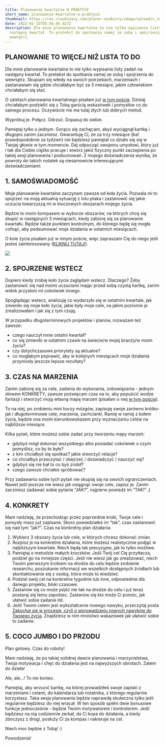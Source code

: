 ```yaml
---
title: Planowanie kwartalne W PRAKTYCE
short_name: planowanie-kwartalne-w-praktyce
thumbnail: https://res.cloudinary.com/planer-osobisty/image/upload/c_scale,f_auto,q_auto,w_1400/v1619503058/Grafika_do_tekst%C3%B3w_na_bloga_22_gmz8vz.png
date: 2022-02-15T05:56:45.027Z
description: Dla mnie planowanie kwartalne to nie tylko wypisanie listy zadań na
  następny kwartał. To pretekst do spotkania samej ze sobą i spojrzenia do
  wewnątrz.
---
```

## PLANOWANIE TO WIĘCEJ NIŻ LISTA TO DO

Dla mnie planowanie kwartalne to nie tylko wypisanie listy zadań na następny kwartał. To pretekst do spotkania samej ze sobą i spojrzenia do wewnątrz. Skupiam się wtedy na swoich potrzebach, marzeniach i zastanawiam się gdzie chciałabym być za 3 miesiące, jakim człowiekiem chciałabym się stać.

O zaletach planowania kwartalnego pisałam już [w tym poście](https://planerosobisty.pl/blog/planowanie-kwartalne-wprowadzenie). Dzisiaj chciałabym podzielić się z Tobą garścią wskazówek i pomysłów co do samego procesu. Oczywiście nie ma tutaj złych lub dobrych metod. 

Wypróbuj je. Połącz. Odrzuć. Dopasuj do siebie.

Pamiętaj tylko o jednym. Gorąco się zachęcam, abyś wyciągnął kartkę i długopis zanim zaczniesz. Gwarantuję Ci, że za trzy miesiące (ba! prawdopodobnie za tydzień) nie będziesz pamiętał co działo się się w Twojej głowie w tym momencie. Daj odpocząć swojemu umysłowi, który już i tak dla Ciebie ciężko pracuje i stwórz jakiś fizyczny punkt zaczepienia po takiej sesji planowania i podsumowań. Z mojego doświadczenia wynika, że powroty do takich notatek są niesamowicie interesującymi doświadczeniami.

## 1. SAMOŚWIADOMOŚĆ

Moje planowanie kwartalne zaczynam zawsze od koła życia. Pozwala mi to spojrzeć na moją aktualną sytuację z lotu ptaka i zastanowić się jakie uczucia towarzyszą mi w kluczowych obszarach mojego życia. 

Będzie to moim kompasem w wyborze obszarów, na których chcę się skupić w następnych 3 miesiącach, kiedy zabiorę się za planowanie kwartału. Będzie także punktem kontrolnym, do którego będę się mogła cofnąć, aby podsumować moje działania w ostatnich miesiącach. 

O kole życia pisałam już w innym poście, więc zapraszam Cię do niego jeśli jesteś zainteresowany ([KLIKNIJ TUTAJ!](https://planerosobisty.pl/blog/kolo-zycia)). 

![](https://res.cloudinary.com/planer-osobisty/image/upload/c_scale,f_auto,q_auto,w_1400/v1619430030/Grafika_do_tekst%C3%B3w_na_bloga_17_abvbck.png)

## 2. SPOJRZENIE WSTECZ

Dopiero kiedy zrobię koło życia zaglądam wstecz. Dlaczego? Żeby zastanowić się nad moimi uczuciami mając przed sobą czystą kartkę, zanim widok przysłoni mi cokolwiek innego. 

Spoglądając wstecz, analizuję co wydarzyło się w ostatnim kwartale, jak zmieniło się moje koło życia, jakie były moje cele, na jakim poziomie je zrealizowałam i jak się z tym czuję. 

W przypadku długoterminowych projektów i planów, rozważam też zawsze: 

* czego nauczył mnie ostatni kwartał? 
* co się zmieniło w ostatnim czasie na świecie/w mojej branży/w moim życiu?
* czy dotychczasowe priorytety są aktualne?
* co mogłabym poprawić, aby w kolejnych miesiącach moje działania przyniosły jeszcze lepsze rezultaty?

## 3. CZAS NA MARZENIA

Zanim zabiorę się za cele, zadania do wykonania, zobowiązania - jednym słowem KONKRETY, zawsze poświęcam czas na to, aby popuścić wodze fantazji i stworzyć moją własną mapę marzeń (pisałam o niej [w tym poście](https://planerosobisty.pl/blog/jak-wyznaczac-cele)). 

To na niej, po zrobieniu mini burzy mózgów, zapisuję swoje zarówno krótko- jak i długoterminowe cele, marzenia, zachcianki. Ramię w ramię z kołem życia, będzie ona moim kierunkowskazem przy wyznaczaniu celów na najbliższe miesiące. 

Kilka pytań, które możesz sobie zadać przy tworzeniu mapy marzeń:

* gdybyś mógł dokonać wszystkiego albo posiadać cokolwiek o czym pomyślisz, co by to było? 
* z kim chciałbyś się spotkać? jakie stworzyć relacje? 
* co chciałbyś przeczytać / obejrzeć / doświadczyć / nauczyć się?
* gdybyś się nie bał to co byś zrobił?
* czego zawsze chciałeś spróbować?

Przy zadawaniu sobie tych pytań nie skupiaj się na swoich ograniczeniach. Nawet jeśli jeszcze nie wiesz jak osiągnąć swoje cele, zapisz je. Zanim zaczniesz zadawać sobie pytanie “JAK?”, najpierw powiedz im “TAK!” ;)

## 4. KONKRETY

Mam nadzieję, że przechodząc przez poprzednie kroki, Twoje cele i pomysły masz już zapisane. Skoro powiedziałeś im “tak”, czas zastanowić się nad tym “jak?”. Czas na konkretny plan działania. 

1. Wybierz 3 obszary życia lub cele, w których chcesz dokonać zmian.
2. Rozpisz je na konkretne działania, które możesz realistycznie podjąć w najbliższym kwartale. Niech będą tak precyzyjne, jak to tylko możliwe.
3. Pamiętaj o metodzie małych kroczków. Jeśli Twój cel Cię przytłacza, podziel go na mniejsze części. Jeśli nie wiesz jak go zrealizować, niech Twoim pierwszym krokiem na drodze do celu będzie zrobienie researchu, poszukanie informacji we wszelkich dostępnych źródłach lub skontaktowanie się z osobą, która może to wiedzieć.
4. Podziel swój cel na konkretne tygodnie lub inne, odpowiednie dla danego projektu, bloki czasowe.
5. Zastanów się co może pójść nie tak na drodze do celu i już teraz postaraj się temu zapobiec. Zastanów się kto może Ci pomóc, jak ułatwić sobie zadanie itd.
6. Jeśli Twoim celem jest wykształcenie nowego nawyku, przeczytaj posta [Zakochaj się w procesie, czyli o wprowadzaniu nowych nawyków do Twojego życia](https://planerosobisty.pl/blog/wprowadzanie-nowych-nawykow). Znajdziesz w nim mnóstwo wskazówek jak ułatwić sobie to zadanie.

## 5. COCO JUMBO I DO PRZODU

Plan gotowy. Czas do roboty!

Mam nadzieję, że po takiej solidnej dawce planowania i marzycielstwa, Twoja motywacja i chęć do działania jest na najwyższych obrotach. Zatem do dzieła!

Ale, ale…! To nie koniec.

Pamiętaj, aby wrzucić kartkę, na której prowadziłeś swoje zapiski z marzeniami i celami, do kalendarza lub notatnika, z którego regularnie korzystasz. Taka sesja planowania będzie naprawdę skuteczna tylko jeśli regularnie będziesz do niej wracał. W ten sposób spełni dwie bonusowe funkcje jednocześnie - będzie Twoim motywatorem i kontrolerem. Jeśli będziesz na nią codziennie zerkał, da Ci kopa do działania, a kiedy zboczysz z drogi, posłuży Ci za kompas i nakieruje na cel.

Niech moc będzie z Tobą! :)

Powodzenia!
